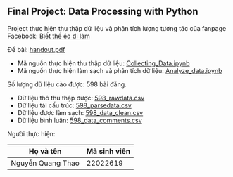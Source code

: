 ## Final Project: Data Processing with Python

Project thực hiện thu thập dữ liệu và phân tích lượng tương tác của fanpage Facebook: <a href="https://www.facebook.com/Biettheeodilam">Biết thế éo đi làm</a>

Đề bài: [handout.pdf](./handout.pdf)

- Mã nguồn thực hiện thu thập dữ liệu: [Collecting_Data.ipynb](./Collecting_Data.ipynb)
- Mã nguồn thực hiện làm sạch và phân tích dữ liệu: [Analyze_data.ipynb](./Analyze_data.ipynb)

Số lượng dữ liệu cào được: 598 bài đăng.

-	Dữ liệu thô thu thập được: [598_rawdata.csv](./Data/598_rawdata.csv)
-	Dữ liệu tái cấu trúc: [598_parsedata.csv](./Data/598_parsedata.csv)
-	Dữ liệu được làm sạch: [598_data_clean.csv](./Data/598_data_clean.csv)
-	Dữ liệu bình luận: [598_data_comments.csv](./Data/598_data_comments.csv)

Người thực hiện:

| Họ và tên  | Mã sinh viên|
|------------|-------------|
|Nguyễn Quang Thao|22022619|


